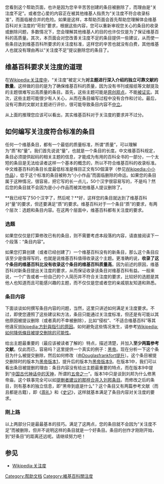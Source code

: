 您看到这个帮助页面，也许是因为您辛辛苦苦创建的条目被删除了，而理由是“关注度不足”。或者您心爱的内容正在被其他维基人指责为“关注度不符合收录标准”，而面临被合并的危险。如果是这样，本帮助页面会首先帮助您理解体会维基百科对关注度的“苛刻”要求，根据这些内容，您可以重新审视您关心的条目的收录或删除问题，多数情况下，您会理解其他维基人的目的也许仅仅是为了保证维基百科的高质量。其次，本页面会对您改善关注度不足的条目提供一些建议，从而使一些条目达到维基百科所要求的关注度标准，这样您的辛苦也就没有白费，其他维基人也就没有理由再以“关注度不足”提议删除您的条目了。

## 维基百科要求关注度的道理

在[Wikipedia:关注度中](https://zh.wikipedia.org/wiki/Wikipedia:关注度 "wikilink")，“关注度”被定义为**对主题进行深入介绍的独立可靠文献的数量**。这样做的目的是为了确保维基百科的质量，因为没有书刊或报纸等文献提及的主题很难写出高质量的条目。首先，这些主题可能是[原创观点](https://zh.wikipedia.org/wiki/Wikipedia:原创观点 "wikilink")，不能[被证实](https://zh.wikipedia.org/wiki/Wikipedia:可供查证 "wikilink")。其次，这些主题可能很少有人关心，从而在条目编写过程中没有合作和讨论。最后，没有可靠的文献对主题进行评价，很可能导致条目内容不[中立](https://zh.wikipedia.org/wiki/Wikipedia:中立的观点 "wikilink")。

从上面的推理您应该可以看出，其实维基百科对于关注度的要求并不过分。

## 如何编写关注度符合标准的条目

任何一个维基条目，都有一个最低的质量标准，所谓“质量”，可以理解为“质”和“量”。我们首先说说“量”，也就是一个条目的长度。中文维基百科规定，条目必须提供起码的相关主题的信息，才能成为有用的百科全书的一部分，一个太短的条目是无法给读者这样一个基本的概念的，所以不符合维基百科的收录标准。中文维基百科的条目长度最低标准是條目正文有50個漢字（参见[Wikipedia:小小作品](https://zh.wikipedia.org/wiki/Wikipedia:小小作品 "wikilink")），低于这个标准的条目被称为“小小作品”而面临删除的命运。如果您的条目属于这种情况，很容易，把它写的长一点儿，50个汉字很容易写的，不是吗？然后您的条目就不会因为是小小作品而被其他维基人提议删除了。

**我已经写了50个汉字了，然后呢？**好，这样您的条目就达到了维基百科对“量”的要求，但还要满足“质”的要求。维基百科对于一个条目“质”的要求，有两个层次：选题和条目内容。在这两个层面中，维基百科都有关注度的要求。

### 选题

如果您仅仅是打算修改已有的条目，则不需要考虑本段落的内容，请直接阅读下一个段落：“条目内容”。

如果您打算创建（或者已经创建了）一个维基百科没有的新条目，那么这个条目应该至少是值得写的，也就是说维基百科值得收录这个主题。更准确的说，**收录了这个条目的维基百科比没有收录这个条目的维基百科质量高**。因为前述的原因，维基百科对新条目提出关注度的要求，从而保证收录该条目对维基百科有益。一般来说，一个广告或者一份自己的个人简历并不符合关注度的要求，比较好的选题是其他人也知道而且可能感兴趣的主题，而不仅仅是您或者您的亲戚朋友知道和熟悉。

### 条目内容

下面谈谈如何撰写条目内容的问题，当然，这里只讲述如何满足关注度要求。不过，即使您遵照了这些建议和方法，条目只能通过关注度标准，但还是有可能以其他原因被提议删除（或者真的不幸被删除），比如“侵权”、“不适合维基百科”等其他違反[Wikipedia:方針與指引的原因](https://zh.wikipedia.org/wiki/Wikipedia:方針與指引 "wikilink")。如何避免这些情况发生，请参考[Wikipedia:如何降低條目被提交刪除的可能性](https://zh.wikipedia.org/wiki/Wikipedia:如何降低條目被提交刪除的可能性 "wikilink")。

给出主题最重要的（最应该被读者了解的）特点，描述清楚，并加入**至少两篇参考文献**。仅此而已，容易吗？这里提供一个真实的例子：[黑帝](https://zh.wikipedia.org/wiki/黑帝 "wikilink")。现在分析一下这个条目为什么被提交删除，然后如何修改（由[Douglasfrankfort提升](https://zh.wikipedia.org/wiki/User:Douglasfrankfort "wikilink")）。这个条目被提交删除时的版本为[黑帝版本1](http://zh.wikipedia.org/w/index.php?title=%E9%BB%91%E5%B8%9D&oldid=4424456)，提升后的版本为[黑帝版本9](http://zh.wikipedia.org/w/index.php?title=%E9%BB%91%E5%B8%9D&oldid=4429494)。在版本1中，我们可以看出条目被提删的理由：条目内容没有给出主题最重要的特点，而在版本9中提到“[中国古代](https://zh.wikipedia.org/wiki/中国 "wikilink")[神话中的](../Page/中国神话.md "wikilink")[天神](https://zh.wikipedia.org/wiki/天神 "wikilink")，所谓的[五帝之一](https://zh.wikipedia.org/wiki/五帝 "wikilink")”。版本1中只是谈到刘邦为什么修黑帝庙，这个轶事完全可以如[提删者建议的那样合并入](https://zh.wikipedia.org/wiki/Wikipedia:删除投票和请求/2007年6月16日#黑帝 "wikilink")[刘邦条目](../Page/刘邦.md "wikilink")。而修改之后的条目，则有基本的独立信息，即“黑帝到底是什么”？这个条目又有两篇参考文献（而且都是古籍），即《[周礼](https://zh.wikipedia.org/wiki/周礼 "wikilink")》和《[史记](../Page/史记.md "wikilink")》，这样就基本满足了条目内容对关注度的要求。

### 刚上路

以上两部分只是最最基本的技巧。满足了这两点，您的条目就不会因为“关注度不足”而被删除，但并不说明这样的条目就是一个好条目。条目的创作才刚刚开始，到“好条目”的距离还远呢。请继续努力吧！

## 参见

  - [Wikipedia:关注度](https://zh.wikipedia.org/wiki/Wikipedia:关注度 "wikilink")

[Category:帮助文档](https://zh.wikipedia.org/wiki/Category:帮助文档 "wikilink")
[Category:維基百科關注度](https://zh.wikipedia.org/wiki/Category:維基百科關注度 "wikilink")